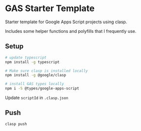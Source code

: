 # GAS Starter Template

Starter template for Google Apps Script projects using clasp.

Includes some helper functions and polyfills that I frequently use.

## Setup

```bash
# update typescript
npm install -g typescript

# Make sure clasp is installed locally
npm install -g @google/clasp

# install GAS types locally
npm i -S @types/google-apps-script
```

Update `scriptId` in `.clasp.json`

## Push

```bash
clasp push
```
